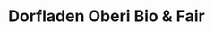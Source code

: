 ---
title: "Dorfladen Oberi Bio & Fair"
url: /winterthur/dorfladen-oberi-bio-und-fair/
shop: Supermarkt
---